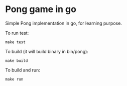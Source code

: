 # Pong game in go
Simple Pong implementation in go, for learning purpose.

To run test:
```
make test
```

To build (it will build binary in bin/pong):
```
make build
```

To build and run:
```
make run
```
